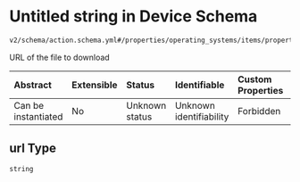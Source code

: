 # Untitled string in Device Schema

```txt
v2/schema/action.schema.yml#/properties/operating_systems/items/properties/steps/items/properties/actions/items/oneOf/28/properties/core:manual_download/properties/file/properties/url
```

URL of the file to download

| Abstract            | Extensible | Status         | Identifiable            | Custom Properties | Additional Properties | Access Restrictions | Defined In                                                          |
| :------------------ | :--------- | :------------- | :---------------------- | :---------------- | :-------------------- | :------------------ | :------------------------------------------------------------------ |
| Can be instantiated | No         | Unknown status | Unknown identifiability | Forbidden         | Allowed               | none                | [device.schema.json*](../device.schema.json "open original schema") |

## url Type

`string`
